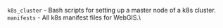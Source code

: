 `k8s_cluster` - Bash scripts for setting up a master node of a k8s cluster.\
`manifests` - All k8s manifest files for WebGIS.\
